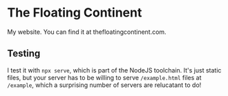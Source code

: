 # The Floating Continent
My website. You can find it at thefloatingcontinent.com.

## Testing
I test it with `npx serve`, which is part of the NodeJS toolchain. It's just static files, but your server has to be willing to serve `/example.html` files at `/example`, which a surprising number of servers are relucatant to do!
